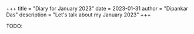 +++
title = "Diary for January 2023"
date = 2023-01-31
author = "Dipankar Das"
description = "Let's talk about my January 2023"
+++



TODO: 
